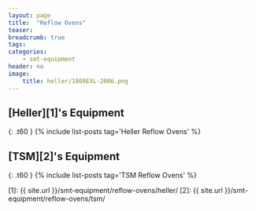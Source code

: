 ```yaml
---
layout: page
title:  "Reflow Ovens"
teaser:
breadcrumb: true
tags:
categories:
    - smt-equipment
header: no
image:
    title: heller/1809EXL-2006.png
---
```


## [Heller][1]'s Equipment
{: .t60 }
{% include list-posts tag='Heller Reflow Ovens' %}

## [TSM][2]'s Equipment
{: .t60 }
{% include list-posts tag='TSM Reflow Ovens' %}

[1]: {{ site.url }}/smt-equipment/reflow-ovens/heller/
[2]: {{ site.url }}/smt-equipment/reflow-ovens/tsm/
